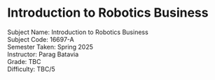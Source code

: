 # Introduction to Robotics Business
Subject Name: Introduction to Robotics Business  
Subject Code: 16697-A  
Semester Taken: Spring 2025  
Instructor: Parag Batavia  
Grade: TBC  
Difficulty: TBC/5  
